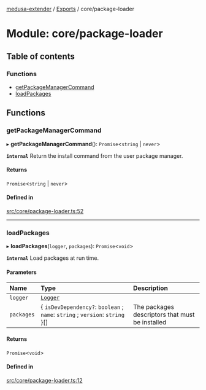 [medusa-extender](../README.md) / [Exports](../modules.md) / core/package-loader

# Module: core/package-loader

## Table of contents

### Functions

- [getPackageManagerCommand](core_package_loader.md#getpackagemanagercommand)
- [loadPackages](core_package_loader.md#loadpackages)

## Functions

### getPackageManagerCommand

▸ **getPackageManagerCommand**(): `Promise`<`string` \| `never`\>

**`internal`**
Return the install command from the user package manager.

#### Returns

`Promise`<`string` \| `never`\>

#### Defined in

[src/core/package-loader.ts:52](https://github.com/adrien2p/medusa-extender/blob/d3510d0/src/core/package-loader.ts#L52)

___

### loadPackages

▸ **loadPackages**(`logger`, `packages`): `Promise`<`void`\>

**`internal`**
Load packages at run time.

#### Parameters

| Name | Type | Description |
| :------ | :------ | :------ |
| `logger` | [`Logger`](../classes/core_logger.Logger.md) |  |
| `packages` | { `isDevDependency?`: `boolean` ; `name`: `string` ; `version`: `string`  }[] | The packages descriptors that must be installed |

#### Returns

`Promise`<`void`\>

#### Defined in

[src/core/package-loader.ts:12](https://github.com/adrien2p/medusa-extender/blob/d3510d0/src/core/package-loader.ts#L12)
